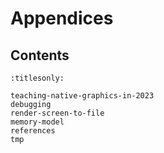 Appendices
==========


Contents
--------

```{toctree}
:titlesonly:

teaching-native-graphics-in-2023
debugging
render-screen-to-file
memory-model
references
tmp
```
